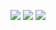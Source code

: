 ![](https://getfile.dokpub.com/yandex/get/https://yadi.sk/i/jvFX1DEOprvkJ)
![](https://getfile.dokpub.com/yandex/get/https://yadi.sk/i/f9OKGJ4QprvrD)
![](https://getfile.dokpub.com/yandex/get/https://yadi.sk/i/LiVLD4LLprvsb)
